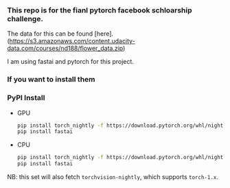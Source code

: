 ### This repo is for the fianl pytorch facebook schloarship challenge. 

The data for this can be found [here].(https://s3.amazonaws.com/content.udacity-data.com/courses/nd188/flower_data.zip)

I am using fastai and pytorch for this project.

### If you want to install them
### PyPI Install

* GPU

   ```bash
   pip install torch_nightly -f https://download.pytorch.org/whl/nightly/cu92/torch_nightly.html
   pip install fastai
   ```

* CPU

   ```bash
   pip install torch_nightly -f https://download.pytorch.org/whl/nightly/cpu/torch_nightly.html
   pip install fastai
   ```

NB: this set will also fetch `torchvision-nightly`, which supports `torch-1.x`.
